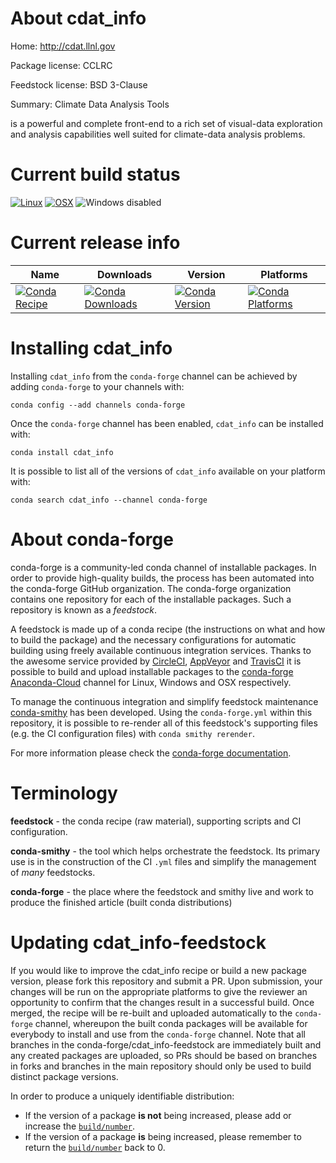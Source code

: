 About cdat_info
===============

Home: http://cdat.llnl.gov

Package license: CCLRC

Feedstock license: BSD 3-Clause

Summary: Climate Data Analysis Tools

is a powerful and complete front-end to a rich set of visual-data
exploration and analysis capabilities well suited for climate-data
analysis problems.


Current build status
====================

[![Linux](https://img.shields.io/circleci/project/github/conda-forge/cdat_info-feedstock/master.svg?label=Linux)](https://circleci.com/gh/conda-forge/cdat_info-feedstock)
[![OSX](https://img.shields.io/travis/conda-forge/cdat_info-feedstock/master.svg?label=macOS)](https://travis-ci.org/conda-forge/cdat_info-feedstock)
![Windows disabled](https://img.shields.io/badge/Windows-disabled-lightgrey.svg)

Current release info
====================

| Name | Downloads | Version | Platforms |
| --- | --- | --- | --- |
| [![Conda Recipe](https://img.shields.io/badge/recipe-cdat_info-green.svg)](https://anaconda.org/conda-forge/cdat_info) | [![Conda Downloads](https://img.shields.io/conda/dn/conda-forge/cdat_info.svg)](https://anaconda.org/conda-forge/cdat_info) | [![Conda Version](https://img.shields.io/conda/vn/conda-forge/cdat_info.svg)](https://anaconda.org/conda-forge/cdat_info) | [![Conda Platforms](https://img.shields.io/conda/pn/conda-forge/cdat_info.svg)](https://anaconda.org/conda-forge/cdat_info) |

Installing cdat_info
====================

Installing `cdat_info` from the `conda-forge` channel can be achieved by adding `conda-forge` to your channels with:

```
conda config --add channels conda-forge
```

Once the `conda-forge` channel has been enabled, `cdat_info` can be installed with:

```
conda install cdat_info
```

It is possible to list all of the versions of `cdat_info` available on your platform with:

```
conda search cdat_info --channel conda-forge
```


About conda-forge
=================

conda-forge is a community-led conda channel of installable packages.
In order to provide high-quality builds, the process has been automated into the
conda-forge GitHub organization. The conda-forge organization contains one repository
for each of the installable packages. Such a repository is known as a *feedstock*.

A feedstock is made up of a conda recipe (the instructions on what and how to build
the package) and the necessary configurations for automatic building using freely
available continuous integration services. Thanks to the awesome service provided by
[CircleCI](https://circleci.com/), [AppVeyor](http://www.appveyor.com/)
and [TravisCI](https://travis-ci.org/) it is possible to build and upload installable
packages to the [conda-forge](https://anaconda.org/conda-forge)
[Anaconda-Cloud](http://docs.anaconda.org/) channel for Linux, Windows and OSX respectively.

To manage the continuous integration and simplify feedstock maintenance
[conda-smithy](http://github.com/conda-forge/conda-smithy) has been developed.
Using the ``conda-forge.yml`` within this repository, it is possible to re-render all of
this feedstock's supporting files (e.g. the CI configuration files) with ``conda smithy rerender``.

For more information please check the [conda-forge documentation](https://conda-forge.org/docs/).

Terminology
===========

**feedstock** - the conda recipe (raw material), supporting scripts and CI configuration.

**conda-smithy** - the tool which helps orchestrate the feedstock.
                   Its primary use is in the construction of the CI ``.yml`` files
                   and simplify the management of *many* feedstocks.

**conda-forge** - the place where the feedstock and smithy live and work to
                  produce the finished article (built conda distributions)


Updating cdat_info-feedstock
============================

If you would like to improve the cdat_info recipe or build a new
package version, please fork this repository and submit a PR. Upon submission,
your changes will be run on the appropriate platforms to give the reviewer an
opportunity to confirm that the changes result in a successful build. Once
merged, the recipe will be re-built and uploaded automatically to the
`conda-forge` channel, whereupon the built conda packages will be available for
everybody to install and use from the `conda-forge` channel.
Note that all branches in the conda-forge/cdat_info-feedstock are
immediately built and any created packages are uploaded, so PRs should be based
on branches in forks and branches in the main repository should only be used to
build distinct package versions.

In order to produce a uniquely identifiable distribution:
 * If the version of a package **is not** being increased, please add or increase
   the [``build/number``](http://conda.pydata.org/docs/building/meta-yaml.html#build-number-and-string).
 * If the version of a package **is** being increased, please remember to return
   the [``build/number``](http://conda.pydata.org/docs/building/meta-yaml.html#build-number-and-string)
   back to 0.